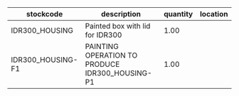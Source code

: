 |stockcode|description|quantity|location|
|---------|-----------|--------|--------|
|IDR300_HOUSING|Painted box with lid for IDR300|1.00||
|IDR300_HOUSING-F1|PAINTING OPERATION TO PRODUCE IDR300_HOUSING-P1|1.00||
